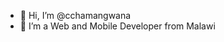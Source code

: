 - 👋 Hi, I’m @cchamangwana
- 👀 I’m a Web and Mobile Developer from Malawi
<!---
cchamangwana/cchamangwana is a ✨ special ✨ repository because its `README.md` (this file) appears on your GitHub profile.
You can click the Preview link to take a look at your changes.
--->
